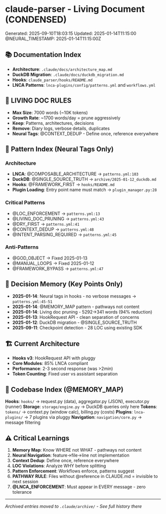 # claude-parser - Living Document (CONDENSED)
Generated: 2025-09-10T18:03:15
Updated: 2025-01-14T11:15:00
@NEURAL_TIMESTAMP: 2025-01-14T11:15:00Z

## 📚 Documentation Index
- **Architecture**: `.claude/docs/architecture_map.md`
- **DuckDB Migration**: `.claude/docs/duckdb_migration.md`
- **Hooks**: `claude_parser/hooks/README.md`
- **LNCA Patterns**: `lnca-plugins/config/patterns.yml` and `workflows.yml`

## 🎯 LIVING DOC RULES
- **Max Size**: 7000 words (~10K tokens)
- **Growth Rate**: ~1700 words/day = prune aggressively
- **Keep**: Patterns, architectures, decisions
- **Remove**: Diary logs, verbose details, duplicates
- **Neural Tags**: @CONTEXT_DEDUP - Define once, reference everywhere

## 🔑 Pattern Index (Neural Tags Only)

### Architecture
- **LNCA**: @COMPOSABLE_ARCHITECTURE → `patterns.yml:103`
- **DuckDB**: @SINGLE_SOURCE_TRUTH → `archive/2025-01-12_duckdb.md`
- **Hooks**: @FRAMEWORK_FIRST → `hooks/README.md`
- **Plugin Loading**: Entry point name must match → `plugin_manager.py:28`

### Critical Patterns
- @LOC_ENFORCEMENT → `patterns.yml:13`
- @LIVING_DOC_PRUNING → `patterns.yml:43`
- @DRY_FIRST → `patterns.yml:41`
- @CONTEXT_DEDUP → `patterns.yml:48`
- @INTENT_PARSING_REQUIRED → `patterns.yml:45`

### Anti-Patterns
- @GOD_OBJECT → Fixed 2025-01-13
- @MANUAL_LOOPS → Fixed 2025-01-12
- @FRAMEWORK_BYPASS → `patterns.yml:47`

## 📝 Decision Memory (Key Points Only)
- **2025-01-14**: Neural tags in hooks - no verbose messages → `patterns.yml:45-51`
- **2025-01-14**: @MEMORY_MAP pattern - pathways not content
- **2025-01-14**: Living doc pruning - 5292→341 words (94% reduction)
- **2025-01-13**: HookRequest API - clean separation of concerns
- **2025-01-12**: DuckDB migration - @SINGLE_SOURCE_TRUTH
- **2025-09-11**: Checkpoint detection - 28 LOC using existing SDK

## 🏗️ Current Architecture
- **Hooks v3**: HookRequest API with pluggy
- **Core Modules**: 85% LNCA compliant
- **Performance**: 2-3 second response (was >2min)
- **Token Counting**: Fixed user vs assistant separation

## 🧠 Codebase Index (@MEMORY_MAP)
**Hooks**: `hooks/` → request.py (data), aggregator.py (JSON), executor.py (runner)
**Storage**: `storage/engine.py` → DuckDB queries only here
**Tokens**: `tokens/` → context.py (window calc), billing.py (costs)
**Plugins**: `lnca-plugins/` → 7 plugins via pluggy
**Navigation**: `navigation/core.py` → message filtering

## ⚠️ Critical Learnings
1. **Memory Map**: Know WHERE not WHAT - pathways not content
2. **Neural Navigation**: feature→file→line not implementation
3. **Context Dedup**: Define once, reference everywhere
4. **LOC Violations**: Analyze WHY before splitting
5. **Pattern Enforcement**: Workflows enforce, patterns suggest
6. **PATHWAY RULE**: Files without @reference in CLAUDE.md = invisible to next session
7. **@LNCA_ENFORCEMENT**: Must appear in EVERY message - zero tolerance

---
*Archived entries moved to `.claude/archive/` - See full history there*